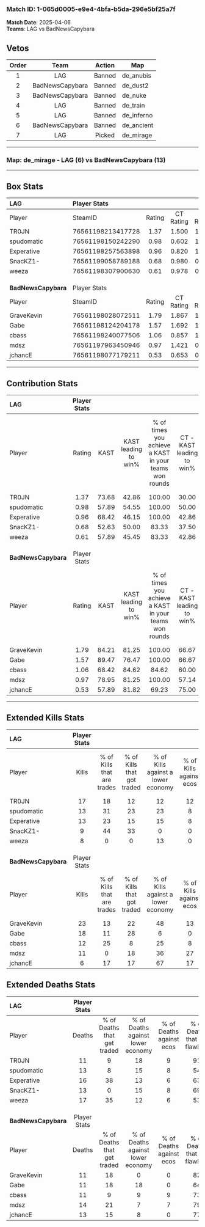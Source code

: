 ### Match ID: 1-065d0005-e9e4-4bfa-b5da-296e5bf25a7f  
**Match Date**: 2025-04-06  
**Teams**: LAG vs BadNewsCapybara  

## Vetos  

| Order | Team | Action | Map |
| :---: | :--: | :----: | --- |
| 1 | LAG | Banned | de_anubis |
| 2 | BadNewsCapybara | Banned | de_dust2 |
| 3 | BadNewsCapybara | Banned | de_nuke |
| 4 | LAG | Banned | de_train |
| 5 | LAG | Banned | de_inferno |
| 6 | BadNewsCapybara | Banned | de_ancient |
| 7 | LAG | Picked | de_mirage |

---  

### **Map**: de_mirage - LAG (6) vs BadNewsCapybara (13)  
---  

## Box Stats  

| **LAG**             | Player Stats      |        |           |          |       |       |       |         |        |      |     |
| :- | :- | :-: | :-: | :-: | :-: | :-: | :-: | :-: | :-: | :-: | :-: |
| Player              | SteamID           | Rating | CT Rating | T Rating | KAST  |  ADR  | Kills | Assists | Deaths | K/D  | HS% |
| TR0JN               | 76561198213417728 |  1.37  |   1.500   |  1.242   | 73.68 | 90.8  |  17   |    2    |   11   | 1.55 | 41  |
| spudomatic          | 76561198150242290 |  0.98  |   0.602   |  1.705   | 57.89 | 79.3  |  13   |    3    |   13   | 1.00 | 53  |
| Experative          | 76561198257563898 |  0.96  |   0.820   |  1.661   | 68.42 | 73.6  |  13   |    4    |   16   | 0.81 | 38  |
| SnacKZ1-            | 76561199058789188 |  0.68  |   0.980   |  0.171   | 52.63 | 54.8  |   9   |    3    |   13   | 0.69 | 66  |
| weeza               | 76561198307900630 |  0.61  |   0.978   |  0.429   | 57.89 | 67.4  |   8   |    4    |   17   | 0.47 | 75  |
|                     |                   |        |           |          |       |       |       |         |        |      |     |
|                     |                   |        |           |          |       |       |       |         |        |      |     |
|                     |                   |        |           |          |       |       |       |         |        |      |     |
| **BadNewsCapybara** | Player Stats      |        |           |          |       |       |       |         |        |      |     |
| Player              | SteamID           | Rating | CT Rating | T Rating | KAST  |  ADR  | Kills | Assists | Deaths | K/D  | HS% |
| GraveKevin          | 76561198028072511 |  1.79  |   1.867   |  1.831   | 84.21 | 111.9 |  23   |    3    |   11   | 2.09 | 56  |
| Gabe                | 76561198124204178 |  1.57  |   1.692   |  1.541   | 89.47 | 95.5  |  18   |    7    |   11   | 1.64 | 77  |
| cbass               | 76561198240077506 |  1.06  |   0.857   |  1.231   | 68.42 | 76.0  |  12   |    4    |   11   | 1.09 | 83  |
| mdsz                | 76561197963450946 |  0.97  |   1.421   |  0.898   | 78.95 | 63.1  |  11   |    4    |   14   | 0.79 | 45  |
| jchancE             | 76561198077179211 |  0.53  |   0.653   |  0.547   | 57.89 | 36.7  |   6   |    3    |   13   | 0.46 | 100 |
---  

## Contribution Stats  

| **LAG**             | Player Stats |       |                      |                                                        |                           |                                                             |                          |                                                            |
| :- | :-: | :-: | :-: | :-: | :-: | :-: | :-: | :-: |
| Player              |    Rating    | KAST  | KAST leading to win% | % of times you achieve a KAST in your teams won rounds | CT - KAST leading to win% | CT - % of times you achieve a KAST in your teams won rounds | T - KAST leading to win% | T - % of times you achieve a KAST in your teams won rounds |
| TR0JN               |     1.37     | 73.68 |        42.86         |                         100.00                         |           30.00           |                           100.00                            |          75.00           |                           100.00                           |
| spudomatic          |     0.98     | 57.89 |        54.55         |                         100.00                         |           50.00           |                           100.00                            |          60.00           |                           100.00                           |
| Experative          |     0.96     | 68.42 |        46.15         |                         100.00                         |           42.86           |                           100.00                            |          50.00           |                           100.00                           |
| SnacKZ1-            |     0.68     | 52.63 |        50.00         |                         83.33                          |           37.50           |                           100.00                            |          100.00          |                           66.67                            |
| weeza               |     0.61     | 57.89 |        45.45         |                         83.33                          |           42.86           |                           100.00                            |          50.00           |                           66.67                            |
|                     |              |       |                      |                                                        |                           |                                                             |                          |                                                            |
|                     |              |       |                      |                                                        |                           |                                                             |                          |                                                            |
|                     |              |       |                      |                                                        |                           |                                                             |                          |                                                            |
| **BadNewsCapybara** | Player Stats |       |                      |                                                        |                           |                                                             |                          |                                                            |
| Player              |    Rating    | KAST  | KAST leading to win% | % of times you achieve a KAST in your teams won rounds | CT - KAST leading to win% | CT - % of times you achieve a KAST in your teams won rounds | T - KAST leading to win% | T - % of times you achieve a KAST in your teams won rounds |
| GraveKevin          |     1.79     | 84.21 |        81.25         |                         100.00                         |           66.67           |                           100.00                            |          90.00           |                           100.00                           |
| Gabe                |     1.57     | 89.47 |        76.47         |                         100.00                         |           66.67           |                           100.00                            |          81.82           |                           100.00                           |
| cbass               |     1.06     | 68.42 |        84.62         |                         84.62                          |           60.00           |                            75.00                            |          100.00          |                           88.89                            |
| mdsz                |     0.97     | 78.95 |        81.25         |                         100.00                         |           57.14           |                           100.00                            |          100.00          |                           100.00                           |
| jchancE             |     0.53     | 57.89 |        81.82         |                         69.23                          |           75.00           |                            75.00                            |          85.71           |                           66.67                            |
---  

## Extended Kills Stats  

| **LAG**             | Player Stats |                            |                            |                                    |                         |                              |                                 |                                       |                    |           |
| :- | :-: | :-: | :-: | :-: | :-: | :-: | :-: | :-: | :-: | :-: |
| Player              |    Kills     | % of Kills that are trades | % of Kills that got traded | % of Kills against a lower economy | % of Kills against ecos | % of Kills that are flawless | % of Kills that are close duels | % of Kills that are assisted by flash | Pistol Round Kills | AWP Kills |
| TR0JN               |      17      |             18             |             12             |                 12                 |           12            |              71              |                0                |                   0                   |         2          |    10     |
| spudomatic          |      13      |             31             |             23             |                 23                 |            8            |              77              |                0                |                   0                   |         2          |     0     |
| Experative          |      13      |             23             |             15             |                 15                 |            8            |              85              |                0                |                   0                   |         3          |     2     |
| SnacKZ1-            |      9       |             44             |             33             |                 0                  |            0            |              67              |                0                |                   0                   |         2          |     0     |
| weeza               |      8       |             0              |             0              |                 13                 |            0            |              63              |               13                |                   0                   |         0          |     0     |
|                     |              |                            |                            |                                    |                         |                              |                                 |                                       |                    |           |
|                     |              |                            |                            |                                    |                         |                              |                                 |                                       |                    |           |
|                     |              |                            |                            |                                    |                         |                              |                                 |                                       |                    |           |
| **BadNewsCapybara** | Player Stats |                            |                            |                                    |                         |                              |                                 |                                       |                    |           |
| Player              |    Kills     | % of Kills that are trades | % of Kills that got traded | % of Kills against a lower economy | % of Kills against ecos | % of Kills that are flawless | % of Kills that are close duels | % of Kills that are assisted by flash | Pistol Round Kills | AWP Kills |
| GraveKevin          |      23      |             13             |             22             |                 48                 |           13            |              74              |                4                |                   4                   |         0          |     0     |
| Gabe                |      18      |             11             |             28             |                 6                  |            0            |              44              |               17                |                  11                   |         2          |     0     |
| cbass               |      12      |             25             |             8              |                 25                 |            8            |              67              |                0                |                  17                   |         5          |     0     |
| mdsz                |      11      |             0              |             18             |                 36                 |           27            |              82              |                0                |                   9                   |         0          |     0     |
| jchancE             |      6       |             17             |             17             |                 67                 |           17            |              50              |               17                |                  17                   |         0          |     0     |
## Extended Deaths Stats  

| **LAG**             | Player Stats |                             |                                   |                          |                               |                            |                           |               |
| :- | :-: | :-: | :-: | :-: | :-: | :-: | :-: | :-: |
| Player              |    Deaths    | % of Deaths that get traded | % of Deaths against lower economy | % of Deaths against ecos | % of Deaths that are flawless | % of Deaths that are close | % of Deaths while blinded | Deaths to AWP |
| TR0JN               |      11      |              9              |                18                 |            9             |              91               |             0              |             0             |       0       |
| spudomatic          |      13      |              8              |                15                 |            8             |              54               |             8              |            15             |       0       |
| Experative          |      16      |             38              |                13                 |            6             |              63               |             6              |            25             |       0       |
| SnacKZ1-            |      13      |              0              |                15                 |            8             |              69               |             8              |             8             |       0       |
| weeza               |      17      |             35              |                12                 |            6             |              53               |             12             |             0             |       0       |
|                     |              |                             |                                   |                          |                               |                            |                           |               |
|                     |              |                             |                                   |                          |                               |                            |                           |               |
|                     |              |                             |                                   |                          |                               |                            |                           |               |
| **BadNewsCapybara** | Player Stats |                             |                                   |                          |                               |                            |                           |               |
| Player              |    Deaths    | % of Deaths that get traded | % of Deaths against lower economy | % of Deaths against ecos | % of Deaths that are flawless | % of Deaths that are close | % of Deaths while blinded | Deaths to AWP |
| GraveKevin          |      11      |             18              |                 0                 |            0             |              82               |             0              |             0             |       1       |
| Gabe                |      11      |             18              |                18                 |            0             |              64               |             0              |             0             |       1       |
| cbass               |      11      |              9              |                 9                 |            9             |              73               |             9              |             0             |       4       |
| mdsz                |      14      |             21              |                 7                 |            7             |              79               |             0              |             0             |       3       |
| jchancE             |      13      |             15              |                 8                 |            0             |              77               |             0              |             0             |       3       |
